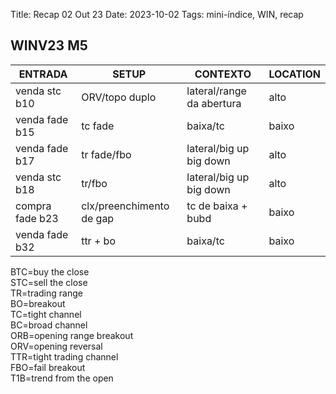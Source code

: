 Title: Recap 02 Out 23
Date: 2023-10-02
Tags: mini-índice, WIN, recap

## WINV23 M5

| ENTRADA | SETUP | CONTEXTO | LOCATION |
| ----- | ----- | ----- | ----- |
| venda stc b10 | ORV/topo duplo | lateral/range da abertura | alto |
| venda fade b15 | tc fade | baixa/tc | baixo |
| venda fade b17 | tr fade/fbo | lateral/big up big down | alto | 
| venda stc b18 | tr/fbo | lateral/big up big down | alto | 
| compra fade b23 | clx/preenchimento de gap | tc de baixa + bubd | baixo |
| venda fade b32 | ttr + bo | baixa/tc | baixo |


BTC=buy the close  
STC=sell the close  
TR=trading range  
BO=breakout  
TC=tight channel  
BC=broad channel  
ORB=opening range breakout  
ORV=opening reversal  
TTR=tight trading channel  
FBO=fail breakout  
T1B=trend from the open  
